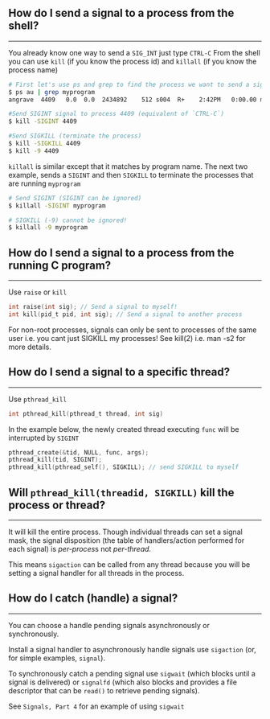 ## How do I send a signal to a process from the shell?

----


You already know one way to send a `SIG_INT` just type `CTRL-C` 
From the shell you can use `kill` (if you know the process id) and `killall` (if you know the process name)
```sh
# First let's use ps and grep to find the process we want to send a signal to
$ ps au | grep myprogram
angrave  4409   0.0  0.0  2434892    512 s004  R+    2:42PM   0:00.00 myprogram 1 2 3

#Send SIGINT signal to process 4409 (equivalent of `CTRL-C`)
$ kill -SIGINT 4409

#Send SIGKILL (terminate the process)
$ kill -SIGKILL 4409
$ kill -9 4409
```

`killall` is similar except that it matches by program name. The next two example, sends a `SIGINT` and then `SIGKILL` to terminate the processes that are running `myprogram`
```sh
# Send SIGINT (SIGINT can be ignored)
$ killall -SIGINT myprogram

# SIGKILL (-9) cannot be ignored! 
$ killall -9 myprogram
```
## How do I send a signal to a process from the running C program?

----

Use `raise` or `kill`
```C
int raise(int sig); // Send a signal to myself!
int kill(pid_t pid, int sig); // Send a signal to another process
```
For non-root processes, signals can only be sent to processes of the same user i.e. you cant just SIGKILL my processes! See kill(2) i.e. man -s2 for more details.
 

## How do I send a signal to a specific thread?

----

Use `pthread_kill`
```C
int pthread_kill(pthread_t thread, int sig)
```

In the example below, the newly created thread executing `func` will be interrupted by `SIGINT`

```C
pthread_create(&tid, NULL, func, args);
pthread_kill(tid, SIGINT);
pthread_kill(pthread_self(), SIGKILL); // send SIGKILL to myself
```

## Will `pthread_kill(threadid, SIGKILL)` kill the process or thread?

----

It will kill the entire process.
Though individual threads can set a signal mask, the signal disposition (the table of handlers/action performed for each signal) is *per-proces*s not *per-thread*. 

This means `sigaction` can be called from any thread because you will be setting a signal handler for all threads in the process.

## How do I catch (handle) a signal?

----

You can choose a handle pending signals asynchronously or synchronously.

Install a signal handler to asynchronously handle signals use `sigaction` (or, for simple examples, `signal`).

To synchronously catch a pending signal use `sigwait` (which blocks until a signal is delivered) or `signalfd` (which also blocks and provides a file descriptor that can be `read()` to retrieve pending signals).

See `Signals, Part 4` for an example of using `sigwait`

